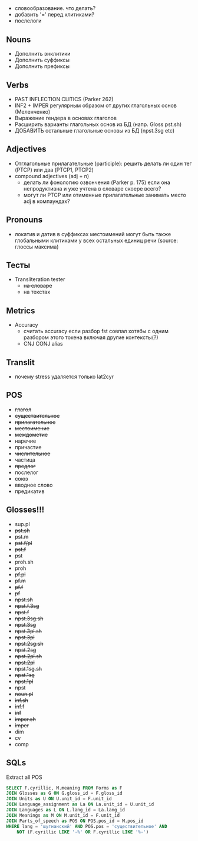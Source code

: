 ## 
- словообразование. что делать?
- добавить '=' перед клитиками?
- послелоги

## Nouns
- Дополнить энклитики
- Дополнить суффиксы
- Дополнить префиксы
## Verbs
- PAST INFLECTION CLITICS (Parker 262)
- INF2 + IMPER регулярным образом от других глагольных основ (Меленченко)
- Выражение гендера в основах глаголов
- Расширить варианты глагольных основ из БД (напр. Gloss pst.sh)
- ДОБАВИТЬ остальные глагольные основы из БД (npst.3sg etc)
## Adjectives
- Отглагольные прилагательные (participle): решить делать ли один тег (PTCP) или два (PTCP1, PTCP2)
- compound adjectives (adj + n) 
    - делать ли фонологию озвончения (Parker p. 175) если она непродуктивна и уже учтена в словаре скоере всего?
    - могут ли PTCP или отименные прилагательные занимать место adj в компаундах?
## Pronouns
- локатив и датив в суффиксах местоимений могут быть также глобальными клитиками у всех остальных единиц речи (source: глоссы максима)

## Тесты
- Transliteration tester 
    - ~~на словаре~~
    - на текстах
## Metrics
- Accuracy
    - считать accuracy если разбор fst совпал хотябы с одним разбором этого токена включая другие контексты(?)
    - CNJ CONJ alias

## Translit
- почему stress удаляется только lat2cyr 

## POS
- ~~глагол~~
- ~~существительное~~
- ~~прилагательное~~
- ~~местоимение~~
- ~~междометие~~
- наречие
- причастие
- ~~числительное~~
- частица
- ~~предлог~~
- послелог
- ~~союз~~
- вводное слово
- предикатив

## Glosses!!!
- sup.pl
- ~~pst.sh~~
- ~~pst.m~~
- ~~pst.f/pl~~
- ~~pst.f~~
- ~~pst~~
- proh.sh
- proh
- ~~pf.pl~~
- ~~pf.m~~
- ~~pf.f~~
- ~~pf~~
- ~~npst.sh~~
- ~~npst.f.3sg~~
- ~~npst.f~~
- ~~npst.3sg.sh~~
- ~~npst.3sg~~
- ~~npst.3pl.sh~~
- ~~npst.3pl~~
- ~~npst.2sg.sh~~
- ~~npst.2sg~~
- ~~npst.2pl.sh~~
- ~~npst.2pl~~
- ~~npst.1sg.sh~~
- ~~npst.1sg~~
- ~~npst.1pl~~
- ~~npst~~
- ~~noun.pl~~
- ~~inf.sh~~
- ~~inf.f~~
- ~~inf~~
- ~~imper.sh~~
- ~~imper~~
- dim
- cv
- comp

## SQLs
Extract all POS
```sql
SELECT F.cyrillic, M.meaning FROM Forms as F
JOIN Glosses as G ON G.gloss_id = F.gloss_id
JOIN Units as U ON U.unit_id = F.unit_id
JOIN Language_assignment as La ON La.unit_id = U.unit_id
JOIN Languages as L ON L.lang_id = La.lang_id
JOIN Meanings as M ON M.unit_id = F.unit_id
JOIN Parts_of_speech as POS ON POS.pos_id = M.pos_id
WHERE lang = 'шугнанский' AND POS.pos = 'существительное' AND 
	NOT (F.cyrillic LIKE '-%' OR F.cyrillic LIKE '%-')
```